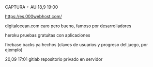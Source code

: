 CAPTURA + AU 18,9 19:00

https://es.000webhost.com/

digitalocean.com  caro pero bueno, famoso por desarrolladores

heroku  pruebas gratuitas con aplicaciones

firebase  backs ya hechos (claves de usuarios y progreso del juego, por ejemplo)



20,09  17:01  gitlab repositorio privado en servidor